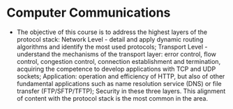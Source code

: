 # Computer Communications

- The objective of this course is to address the highest layers of the protocol stack: Network Level - detail and apply dynamic routing algorithms and identify the most used protocols; Transport Level - understand the mechanisms of the transport layer: error control, flow control, congestion control, connection establishment and termination, acquiring the competence to develop applications with TCP and UDP sockets; Application: operation and efficiency of HTTP, but also of other fundamental applications such as name resolution service (DNS) or file transfer (FTP/SFTP/TFTP); Security in these three layers. This alignment of content with the protocol stack is the most common in the area.